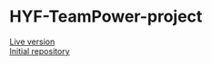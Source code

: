 # HYF-TeamPower-project

[Live version](https://aleks2407.github.io/HYF-TeamPower-project/)  
[Initial repository](https://github.com/aleks2407/HYF-TeamPower-project)